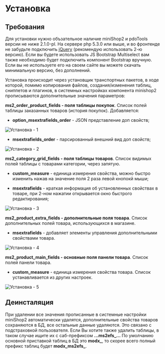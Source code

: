 # Установка

## Требования

Для установки нужно объзательное наличие miniShop2 и pdoTools версии не ниже 2.1.0-pl. На сервере php 5.3.0 или выше, и во фронтенде не забудьте подключить [jQuery](https://jquery.com/) (рекомендую использовать 2-ю версию).
Если вы будете использовать JS Bootstrap Multiselect вам также необходимо будет подключить компонент Bootstrap вручную. Если вы не используете его на своем сайте вы можете скачать минимальную версию, без дополнений.

Установка происходит через установщик транспортных пакетов, в ходе которой, помимо копирования файлов, создания/изменения таблиц, сниппетов и плагинов, в системных настройках компонента minishop2 прописываются дополнительные значения
параметров:

**ms2_order_product_fields - поля таблицы покупок**. Список полей таблицы заказанных товаров (история покупок). Добавляется:

- **option_msextrafields_order** - JSON представление доп свойств;

![Установка - 1](https://file.modx.pro/files/f/5/1/f51834fa1beef89d993da8151d9b7139.png)

- **msextrafields_order** - парсированный внешний вид доп свойств;

![Установка - 2](https://file.modx.pro/files/d/5/0/d50f9f43a8d10e4d99715cb3ba746694.png)

**ms2_category_grid_fields - поля таблицы товаров**. Список видимых полей таблицы с товарами категории, через запятую.

- **custom_measure** - единица измерения свойства, можно быстро изменить нажав на значение поля 2 раза левой кнопокй мыши;

- **msextrafields** - краткая информация об установленных свойствах в товаре, при 2-ном нажатии открывается окно быстрого редактирования;

![Установка - 3](https://file.modx.pro/files/9/a/3/9a3890401715af2a901d9d6e7b20a086.png)

**ms2_product_extra_fields - дополнительные поля товара**. Список дополнительных полей товара, использующихся в магазине.

- **msextrafields** - добавляет элементы управления дополнительными свойствами товара.

![Установка - 4](https://file.modx.pro/files/a/4/b/a4bb2f40f0240a0e7dc3a0b7bb4cf62b.png)

**ms2_product_main_fields - основные поля панели товара**. Список полей панели товара.

- **custom_measure** - единица измерения свойства товара. Список устанавливается из других настроек.

![Установка - 5](https://file.modx.pro/files/1/d/d/1ddc87586583070bdaa5aaefec17c63f.png)

## Деинсталяция

При удалении все значения прописанные в системные настройки miniShop2 автоматически удалятся, дополнительные свойства товаров сохраняются в БД, все остальные данные удаляются. Это связано с подстраховкой пользователя. Если Вы
хотите также удалить таблицы, в таком случае ищите их с саб-префиксом **...ms2efs_...** По умолчанию основной приставкой таблиц в БД это **modx_**, то скорее всего полный префикс таблиц будет **modx_ms2efs_**.
